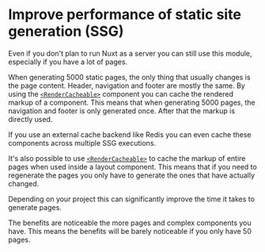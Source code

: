 # Improve performance of static site generation (SSG)

Even if you don't plan to run Nuxt as a server you can still use this module,
especially if you have a lot of pages.

When generating 5000 static pages, the only thing that usually changes is the
page content. Header, navigation and footer are mostly the same. By using the
[`<RenderCacheable>`](/features/component-cache) component you can cache the
rendered markup of a component. This means that when generating 5000 pages, the
navigation and footer is only generated once. After that the markup is directly
used.

If you use an external cache backend like Redis you can even cache these
components across multiple SSG executions.

It's also possible to use [`<RenderCacheable>`](/features/component-cache) to
cache the markup of entire pages when used inside a layout component. This means
that if you need to regenerate the pages you only have to generate the ones that
have actually changed.

Depending on your project this can significantly improve the time it takes to
generate pages.

The benefits are noticeable the more pages and complex components you have. This
means the benefits will be barely noticeable if you only have 50 pages.
